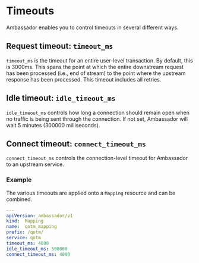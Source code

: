 # Timeouts

Ambassador enables you to control timeouts in several different ways.

## Request timeout: `timeout_ms`

`timeout_ms` is the timeout for an entire user-level transaction. By default, this is 3000ms. This spans the point at which the entire downstream request has been processed (i.e., end of stream) to the point where the upstream response has been processed. This timeout includes all retries.

## Idle timeout: `idle_timeout_ms`

`idle_timeout_ms` controls how long a connection should remain open when no traffic is being sent through the connection. If not set, Ambassador will wait 5 minutes (300000 milliseconds).

## Connect timeout: `connect_timeout_ms`

`connect_timeout_ms` controls the connection-level timeout for Ambassador to an upstream service.

### Example

The various timeouts are applied onto a `Mapping` resource and can be combined.

```yaml
---
apiVersion: ambassador/v1
kind:  Mapping
name:  qotm_mapping
prefix: /qotm/
service: qotm
timeout_ms: 4000
idle_timeout_ms: 500000
connect_timeout_ms: 4000
```
